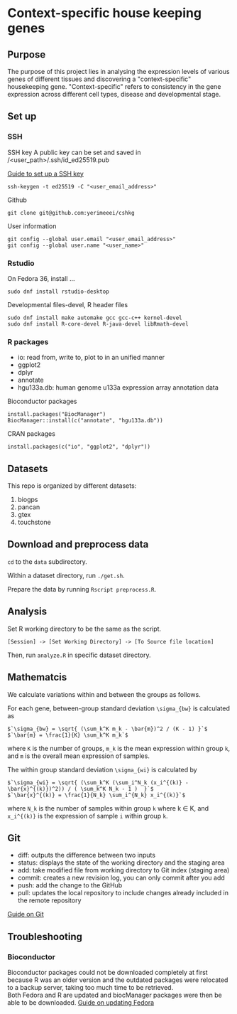 # Context-specific house keeping genes

## Purpose

The purpose of this project lies in analysing the expression levels of various genes of different tissues and discovering a "context-specific" housekeeping gene. "Context-specific" refers to consistency in the gene expression across different cell types, disease and developmental stage. 

## Set up

### SSH

SSH key
A public key can be set and saved in /<user_path>/.ssh/id_ed25519.pub

[Guide to set up a SSH key](https://docs.github.com/en/authentication/connecting-to-github-with-ssh/generating-a-new-ssh-key-and-adding-it-to-the-ssh-agent)
```
ssh-keygen -t ed25519 -C "<user_email_address>"
```

Github
```
git clone git@github.com:yerimeeei/cshkg
```
User information
```
git config --global user.email "<user_email_address>"
git config --global user.name "<user_name>"
```

### Rstudio

On Fedora 36, install ...
```
sudo dnf install rstudio-desktop
```
Developmental files-devel, R header files
```
sudo dnf install make automake gcc gcc-c++ kernel-devel
sudo dnf install R-core-devel R-java-devel libRmath-devel
```

### R packages

* io: read from, write to, plot to in an unified manner
* ggplot2
* dplyr
* annotate
* hgu133a.db: human genome u133a expression array annotation data

Bioconductor packages
```
install.packages("BiocManager")
BiocManager::install(c("annotate", "hgu133a.db"))
```

CRAN packages
```
install.packages(c("io", "ggplot2", "dplyr"))
```

## Datasets

This repo is organized by different datasets:

1. biogps
2. pancan
3. gtex
4. touchstone

## Download and preprocess data

`cd` to the `data` subdirectory.

Within a dataset directory, run `./get.sh`.

Prepare the data by running `Rscript preprocess.R`.

## Analysis

Set R working directory to be the same as the script.
```
[Session] -> [Set Working Directory] -> [To Source file location]
```

Then, run `analyze.R` in specific dataset directory.

## Mathematcis

We calculate variations within and between the groups as follows.

For each gene, between-group standard deviation `\sigma_{bw}` is calculated as
```
$`\sigma_{bw} = \sqrt{ (\sum_k^K m_k - \bar{m})^2 / (K - 1) }`$
$`\bar{m} = \frac{1}{K} \sum_k^K m_k`$
```
where `K` is the number of groups,
`m_k` is the mean expression within group `k`,
and `m` is the overall mean expression of samples.

The within group standard deviation `\sigma_{wi}` is calculated by
```
$`\sigma_{wi} = \sqrt{ (\sum_k^K (\sum_i^N_k (x_i^{(k)} - \bar{x}^{(k)})^2)) / ( \sum_k^K N_k - 1 )  }`$
$`\bar{x}^{(k)} = \frac{1}{N_k} \sum_i^{N_k} x_i^{(k)}`$
```
where `N_k` is the number of samples within group `k` where k ∈ K,
and `x_i^{(k)}` is the expression of sample `i` within group `k`.

## Git

* diff: outputs the difference between two inputs
* status: displays the state of the working directory and the staging area
* add: take modified file from working directory to Git index (staging area)
* commit: creates a new revision log, you can only commit after you add
* push: add the change to the GitHub
* pull: updates the local repository to include changes already included in the remote repository

[Guide on Git](https://rogerdudler.github.io/git-guide/)

## Troubleshooting

### Bioconductor

Bioconductor packages could not be downloaded completely at first because R was an older 
version and the outdated packages were relocated to a backup server, taking too much time to be retrieved.  
Both Fedora and R are updated and biocManager packages were then be able to be downloaded. 
[Guide on updating Fedora](https://docs.fedoraproject.org/en-US/quick-docs/dnf-system-upgrade/)

